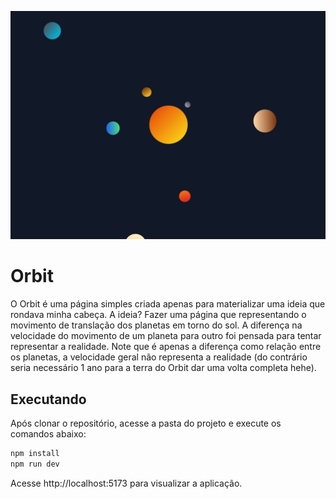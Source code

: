 ![Cover](./.github/cover.png)

# Orbit

O Orbit é uma página simples criada apenas para materializar uma ideia que rondava minha cabeça. A ideia? Fazer uma página que representando o movimento de translação dos planetas em torno do sol. A diferença na velocidade do movimento de um planeta para outro foi pensada para tentar representar a realidade. Note que é apenas a diferença como relação entre os planetas, a velocidade geral não representa a realidade (do contrário seria necessário 1 ano para a terra do Orbit dar uma volta completa hehe).

## Executando

Após clonar o repositório, acesse a pasta do projeto e execute os comandos abaixo:

```sh
npm install
npm run dev
```

Acesse http://localhost:5173 para visualizar a aplicação.
